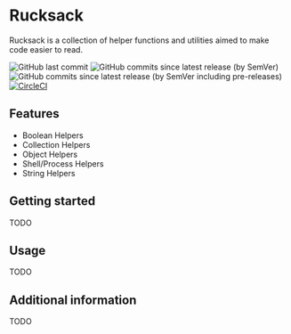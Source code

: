 # Rucksack

Rucksack is a collection of helper functions and utilities aimed to make code easier to read.

![GitHub last commit](https://img.shields.io/github/last-commit/axrs/dart\_rucksack)
![GitHub commits since latest release (by SemVer)](https://img.shields.io/github/commits-since/axrs/dart\_rucksack/latest)
![GitHub commits since latest release (by SemVer including pre-releases)](https://img.shields.io/github/commits-since/axrs/dart\_rucksack/latest?include\_prereleases)
[![CircleCI](https://circleci.com/gh/axrs/dart\_rucksack/tree/master.svg?style=svg)](https://circleci.com/gh/axrs/dart\_rucksack/tree/master)

## Features

* Boolean Helpers
* Collection Helpers
* Object Helpers
* Shell/Process Helpers
* String Helpers

## Getting started

TODO

## Usage

TODO

## Additional information

TODO
